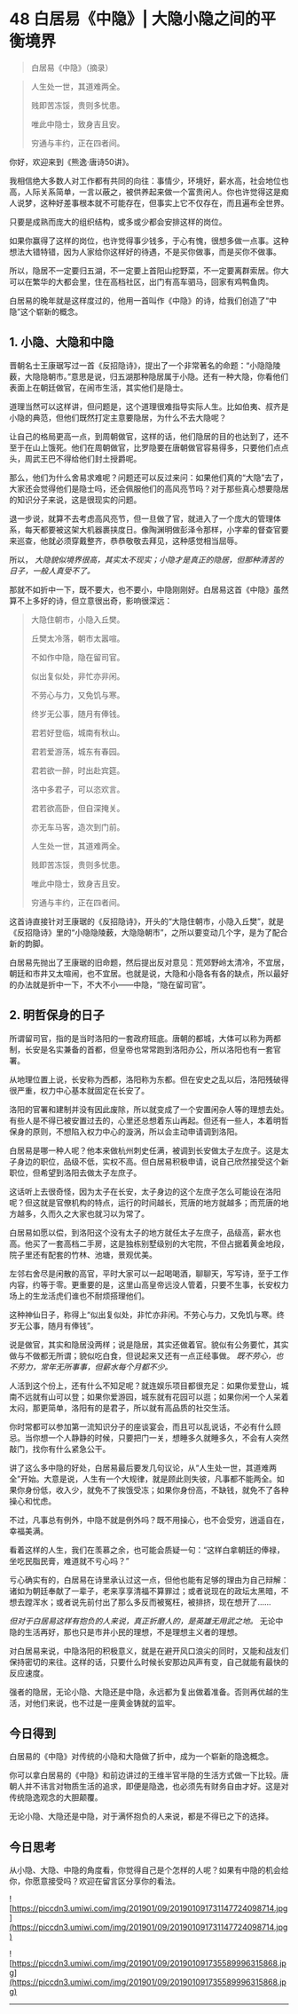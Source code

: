 # 48 白居易《中隐》| 大隐小隐之间的平衡境界

> 白居易《中隐》（摘录）

> 人生处一世，其道难两全。
> 
> 贱即苦冻馁，贵则多忧患。
> 
> 唯此中隐士，致身吉且安。
> 
> 穷通与丰约，正在四者间。

你好，欢迎来到《熊逸·唐诗50讲》。

我相信绝大多数人对工作都有共同的向往：事情少，环境好，薪水高，社会地位也高，人际关系简单，一言以蔽之，被供养起来做一个富贵闲人。你也许觉得这是痴人说梦，这种好差事根本就不可能存在，但事实上它不仅存在，而且遍布全世界。

只要是成熟而庞大的组织结构，或多或少都会安排这样的岗位。

如果你赢得了这样的岗位，也许觉得事少钱多，于心有愧，很想多做一点事。这种想法大错特错，因为人家给你这样好的待遇，不是买你做事，而是买你不做事。

所以，隐居不一定要归五湖，不一定要上首阳山挖野菜，不一定要离群索居。你大可以在繁华的大都会里，住在高档社区，出门有高车驷马，回家有鸡鸭鱼肉。

白居易的晚年就是这样度过的，他用一首叫作《中隐》的诗，给我们创造了“中隐”这个崭新的概念。

## 1. 小隐、大隐和中隐

晋朝名士王康琚写过一首《反招隐诗》，提出了一个非常著名的命题：“小隐隐陵薮，大隐隐朝市。”意思是说，归五湖那种隐居属于小隐。还有一种大隐，你看他们表面上在朝廷做官，在闹市生活，其实他们是隐士。

道理当然可以这样讲，但问题是，这个道理很难指导实际人生。比如伯夷、叔齐是小隐的典范，但他们既然打定主意要隐居，为什么不去大隐呢？

让自己的格局更高一点，到周朝做官，这样的话，他们隐居的目的也达到了，还不至于在山上饿死。他们在周朝做官，比罗隐要在唐朝做官容易得多，只要他们点点头，周武王巴不得给他们封土授爵呢。

那么，他们为什么舍易求难呢？问题还可以反过来问：如果他们真的“大隐”去了，大家还会觉得他们是隐士吗，还会佩服他们的高风亮节吗？对于那些真心想要隐居的知识分子来说，这是很现实的问题。

退一步说，就算不去考虑高风亮节，但一旦做了官，就进入了一个庞大的管理体系，每天都要被这架大机器裹挟度日。像陶渊明做彭泽令那样，小字辈的督查官要来巡查，他就必须穿戴整齐，恭恭敬敬去拜见，这种感觉相当屈辱。

所以， *大隐貌似境界很高，其实太不现实；小隐才是真正的隐居，但那种清苦的日子，一般人真受不了。*

那就不如折中一下，既不要大，也不要小，中隐刚刚好。白居易这首《中隐》虽然算不上多好的诗，但立意很出奇，影响很深远：

> 大隐住朝市，小隐入丘樊。
> 
> 丘樊太冷落，朝市太嚣喧。
> 
> 不如作中隐，隐在留司官。
> 
> 似出复似处，非忙亦非闲。
> 
> 不劳心与力，又免饥与寒。
> 
> 终岁无公事，随月有俸钱。
> 
> 君若好登临，城南有秋山。
> 
> 君若爱游荡，城东有春园。
> 
> 君若欲一醉，时出赴宾筵。
> 
> 洛中多君子，可以恣欢言。
> 
> 君若欲高卧，但自深掩关。
> 
> 亦无车马客，造次到门前。
> 
> 人生处一世，其道难两全。
> 
> 贱即苦冻馁，贵则多忧患。
> 
> 唯此中隐士，致身吉且安。
> 
> 穷通与丰约，正在四者间。

这首诗直接针对王康琚的《反招隐诗》，开头的“大隐住朝市，小隐入丘樊”，就是《反招隐诗》里的“小隐隐陵薮，大隐隐朝市”，之所以要变动几个字，是为了配合新的韵脚。

白居易先抛出了王康琚的旧命题，然后提出反对意见：荒郊野岭太清冷，不宜居，朝廷和市井又太喧闹，也不宜居。也就是说，大隐和小隐各有各的缺点，所以最好的办法就是折中一下，不大不小——中隐，“隐在留司官”。

## 2. 明哲保身的日子

所谓留司官，指的是当时洛阳的一套政府班底。唐朝的都城，大体可以称为两都制，长安是名实兼备的首都，但皇帝也常常跑到洛阳办公，所以洛阳也有一套官署。

从地理位置上说，长安称为西都，洛阳称为东都。但在安史之乱以后，洛阳残破得很严重，权力中心基本就固定在长安了。

洛阳的官署和建制并没有因此废除，所以就变成了一个安置闲杂人等的理想去处。有些人是不得已被安置过去的，心里还总想着东山再起。但还有一些人，本着明哲保身的原则，不想陷入权力中心的漩涡，所以会主动申请调到洛阳。

白居易是哪一种人呢？他本来做杭州刺史任满，被调到长安做太子左庶子。这是太子身边的职位，品级不低，实权不高。但白居易积极申请，说自己欣然接受这个新职位，但希望到洛阳去做太子左庶子。

这话听上去很奇怪，因为太子在长安，太子身边的这个左庶子怎么可能设在洛阳呢？但这就是官僚机构的特点，运行的时间越长，荒唐的地方就越多；而荒唐的地方越多，久而久之大家也就习以为常了。

白居易如愿以偿，到洛阳这个没有太子的地方就任太子左庶子，品级高，薪水也高。他买了一套高档二手房，这是独栋别墅级别的大宅院，不但占据着黄金地段，院子里还有配套的竹林、池塘，景观优美。

左邻右舍尽是闲散的高官，平时大家可以一起喝喝酒，聊聊天，写写诗，至于工作内容，约等于零。更重要的是，这里山高皇帝远没人管着，只要不生事，长安权力场上的生龙活虎们谁也不耐烦搭理他们。

这种神仙日子，称得上“似出复似处，非忙亦非闲。不劳心与力，又免饥与寒。终岁无公事，随月有俸钱”。

说是做官，其实和隐居没两样；说是隐居，其实还做着官。貌似有公务要忙，其实做与不做都无所谓；貌似吃白食，但说起来又还有一点正经事做。 *既不劳心，也不劳力，常年无所事事，但薪水每个月都不少。*

人活到这个份上，还有什么不知足呢？就连娱乐项目都很充足：如果你爱登山，城南不远就有山可以登；如果你爱游园，城东就有花园可以逛；如果你闲一个人呆着太闷，那更简单，洛阳有的是君子，所以就有高品质的社交生活。

你时常都可以参加第一流知识分子的座谈宴会，而且可以乱说话，不必有什么顾忌。当你想一个人静静的时候，只要把门一关，想睡多久就睡多久，不会有人突然敲门，找你有什么紧急公干。

讲了这么多中隐的好处，白居易最后要发几句议论，从“人生处一世，其道难两全”开始。大意是说，人生有一个大规律，就是顾此则失彼，凡事都不能两全。如果你身份低，收入少，就免不了挨饿受冻；如果你身份高，不缺钱，就免不了各种操心和忧虑。

不过，凡事总有例外，中隐不就是例外吗？既不用操心，也不会受穷，逍遥自在，幸福美满。

看着这样的人生，我们在羡慕之余，也可能会质疑一句：“这样白拿朝廷的俸禄，坐吃民脂民膏，难道就不亏心吗？”

亏心确实有的，白居易在诗里承认过这一点，但他也能有足够的理由为自己辩解：诸如为朝廷奉献了一辈子，老来享享清福不算罪过；或者说现在的政坛太黑暗，不想去蹚浑水；或者说先前付出了那么多反而被冤枉，被排挤，现在想开了……

 *但对于白居易这样有抱负的人来说，真正折磨人的，是英雄无用武之地。* 无论中隐的生活再好，那也只是市井小民的理想，不是理想主义者的理想。

对白居易来说，中隐洛阳的积极意义，就是在避开风口浪尖的同时，又能和战友们保持密切的来往。这样的话，只要什么时候长安那边风声有变，自己就能有最快的反应速度。

强者的隐居，无论小隐、大隐还是中隐，永远都为复出做着准备。否则再优越的生活，对他们来说，也不过是一座黄金铸就的监牢。

## 今日得到

白居易的《中隐》对传统的小隐和大隐做了折中，成为一个崭新的隐逸概念。

你可以拿白居易的《中隐》和前边讲过的王维半官半隐的生活方式做一下比较。唐朝人并不讳言对物质生活的追求，即便是隐逸，也必须先有财务自由才好。这是对传统隐逸观念的大胆颠覆。

无论小隐、大隐还是中隐，对于满怀抱负的人来说，都是不得已之下的选择。

## 今日思考

从小隐、大隐、中隐的角度看，你觉得自己是个怎样的人呢？如果有中隐的机会给你，你愿意接受吗？欢迎在留言区分享你的看法。

![https://piccdn3.umiwi.com/img/201901/09/201901091731147724098714.jpg](https://piccdn3.umiwi.com/img/201901/09/201901091731147724098714.jpg)

![https://piccdn3.umiwi.com/img/201901/09/201901091735589996315868.jpg](https://piccdn3.umiwi.com/img/201901/09/201901091735589996315868.jpg)

---
